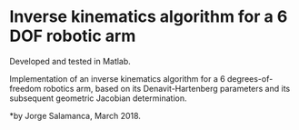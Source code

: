 # Inverse kinematics algorithm for a 6 DOF robotic arm

Developed and tested in Matlab.

Implementation of an inverse kinematics algorithm for a 6 degrees-of-freedom robotics arm, based on its Denavit-Hartenberg parameters and its subsequent geometric Jacobian determination.

*by Jorge Salamanca, March 2018.